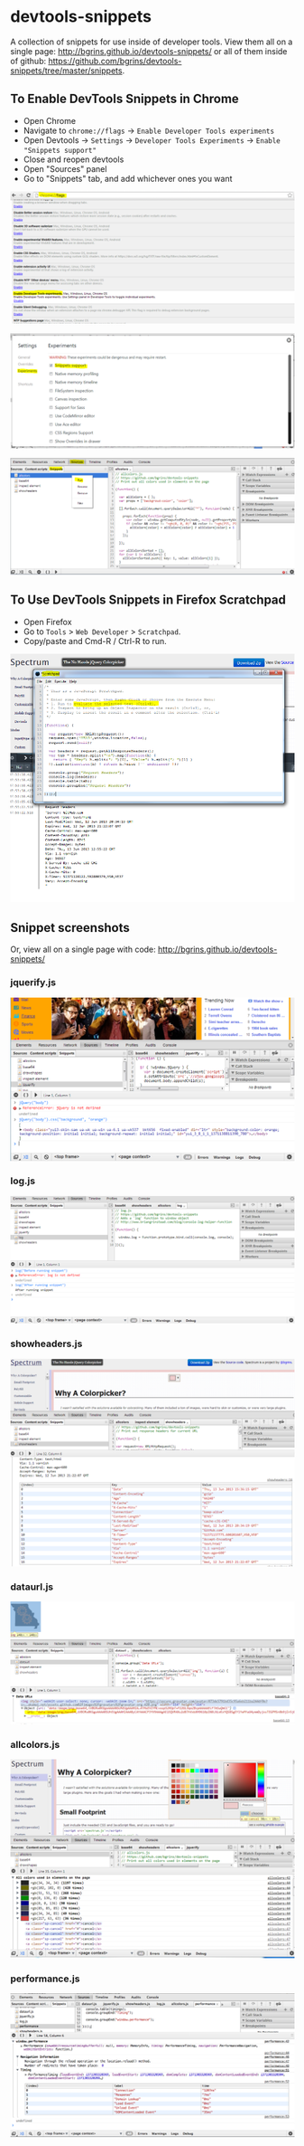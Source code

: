 devtools-snippets
=================

A collection of snippets for use inside of developer tools.  View them all on a single page: http://bgrins.github.io/devtools-snippets/ or all of them inside of github: https://github.com/bgrins/devtools-snippets/tree/master/snippets.

## To Enable DevTools Snippets in Chrome

* Open Chrome
* Navigate to `chrome://flags` -> `Enable Developer Tools experiments`
* Open Devtools -> `Settings` -> `Developer Tools Experiments` -> `Enable "Snippets support"`
* Close and reopen devtools
* Open "Sources" panel
* Go to "Snippets" tab, and add whichever ones you want

![Chrome Flags](screenshots/chrome-flags.png)

![Chrome Enable Snippets](screenshots/chrome-enable-snippets.png)

![Chrome Snippets](screenshots/chrome-snippets.png)

## To Use DevTools Snippets in Firefox Scratchpad

* Open Firefox
* Go to `Tools` > `Web Developer` > `Scratchpad`.
* Copy/paste and Cmd-R / Ctrl-R to run.

![Firefox Scratchpad](screenshots/firefox-scratchpad.png)


## Snippet screenshots

Or, view all on a single page with code: http://bgrins.github.io/devtools-snippets/

### jquerify.js
[![jquerify](screenshots/jquerify.png)](snippets/jquerify.js)

### log.js
[![log](screenshots/log.png)](snippets/log.js)

### showheaders.js
[![showheaders](screenshots/showheaders.png)](snippets/showheaders.js)

### dataurl.js
[![dataurl](screenshots/dataurl.png)](snippets/dataurl.js)

### allcolors.js
[![allcolors](screenshots/allcolors.png)](snippets/allcolors.js)

### performance.js
[![performance](screenshots/performance.png)](snippets/performance.js)
